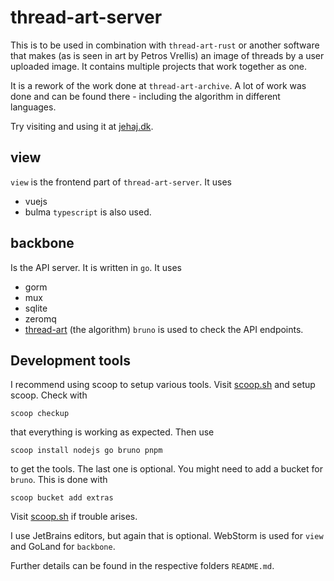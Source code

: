 # thread-art-server
This is to be used in combination with `thread-art-rust` or another software 
that makes (as is seen in art by Petros Vrellis) an image of threads by
a user uploaded image. It contains multiple projects that work together as one.

It is a rework of the work done at `thread-art-archive`. A lot of work was 
done and can be found there - including the algorithm in different languages.

Try visiting and using it at [jehaj.dk](https://jehaj.dk).

## view
`view` is the frontend part of `thread-art-server`. It uses
- vuejs
- bulma
`typescript` is also used.

## backbone
Is the API server. It is written in `go`. It uses
- gorm
- mux
- sqlite
- zeromq
- [thread-art](https://github.com/jehaj/thread-art-rust) (the algorithm)
`bruno` is used to check the API endpoints.

## Development tools
I recommend using scoop to setup various tools. Visit 
[scoop.sh](https://scoop.sh) and setup scoop. Check with 
```
scoop checkup
```
that everything is working as expected. Then use
```
scoop install nodejs go bruno pnpm
```
to get the tools. The last one is optional. You might need to add a bucket for
`bruno`. This is done with
```
scoop bucket add extras
```
Visit [scoop.sh](https://scoop.sh) if trouble arises.


I use JetBrains editors, but again that is optional. WebStorm is used for 
`view` and GoLand for `backbone`.

Further details can be found in the respective folders `README.md`.
